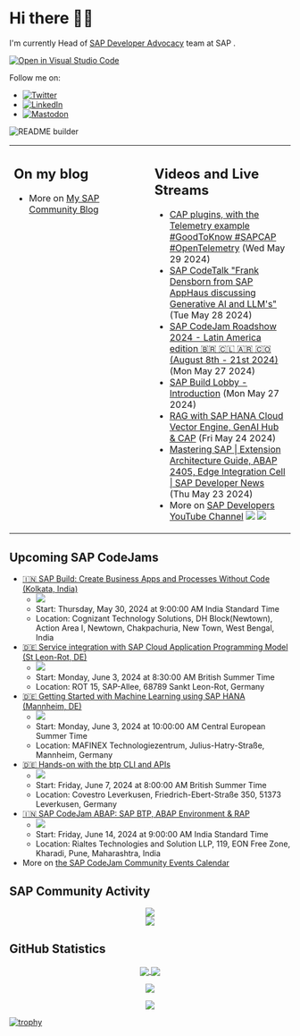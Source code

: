 
# Hi there 👋🏼

I'm currently Head of [SAP Developer Advocacy](https://developers.sap.com/developer-advocates.html) team at SAP .

[![Open in Visual Studio Code](https://img.shields.io/badge/Made%20for-VSCode-1f425f.svg)](https://github.dev/jung-thomas/jung-thomas)

Follow me on:
- <a href="https://twitter.com/thomas_jung"><img alt="Twitter" src="https://img.shields.io/badge/thomas_jung-%231DA1F2.svg?style=for-the-badge&logo=Twitter&logoColor=white"/></a>
- <a href="https://www.linkedin.com/in/thomasjungsap/"><img alt="LinkedIn" src="https://img.shields.io/badge/linkedin-%230077B5.svg?style=for-the-badge&logo=linkedin&logoColor=white"/></a>
- <a rel="me" href="https://mastodon.cloud/@thomas_jung"><img alt="Mastodon" src="https://img.shields.io/mastodon/follow/109262551990174478?domain=https%3A%2F%2Fmastodon.cloud%2F&style=social"/></a>

![README builder](https://github.com/jung-thomas/jung-thomas/workflows/README%20builder/badge.svg)

<table><tr><td valign="top" width="50%">
 
## On my blog
- More on [My SAP Community Blog](https://community.sap.com/t5/user/viewprofilepage/user-id/139)
</td>
  
<td valign="top" width="50%">
  
## Videos and Live Streams
- [CAP plugins, with the Telemetry example #GoodToKnow #SAPCAP #OpenTelemetry](https://www.youtube.com/watch?v=3W_ATHhJAjY) (Wed May 29 2024)
- [SAP CodeTalk "Frank Densborn from SAP AppHaus discussing Generative AI and LLM's"](https://www.youtube.com/watch?v=RAfXetjkDkY) (Tue May 28 2024)
- [SAP CodeJam Roadshow 2024 - Latin America edition 🇧🇷 🇨🇱 🇦🇷 🇨🇴 (August 8th - 21st 2024)](https://www.youtube.com/watch?v=fcasG0VbncQ) (Mon May 27 2024)
- [SAP Build Lobby - Introduction](https://www.youtube.com/watch?v=9OLnD3CpyFo) (Mon May 27 2024)
- [RAG with SAP HANA Cloud Vector Engine, GenAI Hub & CAP](https://www.youtube.com/watch?v=EkEbUYTfa6Q) (Fri May 24 2024)
- [Mastering SAP | Extension Architecture Guide, ABAP 2405, Edge Integration Cell | SAP Developer News](https://www.youtube.com/watch?v=HTf5JOeZr7I) (Thu May 23 2024)
- More on [SAP Developers YouTube Channel](https://www.youtube.com/channel/UCNfmelKDrvRmjYwSi9yvrMg) ![](https://img.shields.io/youtube/channel/views/UCNfmelKDrvRmjYwSi9yvrMg) ![](https://img.shields.io/youtube/channel/subscribers/UCNfmelKDrvRmjYwSi9yvrMg)
</td></tr></table>

## Upcoming SAP CodeJams
- [🇮🇳 SAP Build: Create Business Apps and Processes Without Code (Kolkata, India)](https://community.sap.com/t5/sap-codejam/sap-build-create-business-apps-and-processes-without-code-kolkata-india/ev-p/13694906)
  - <img src="https://community.sap.com/t5/image/serverpage/image-id/107358iE7DAB2E365ECC639/image-size/thumb?v=v2&px=150" />
  - Start: Thursday, May 30, 2024 at 9:00:00 AM India Standard Time
  - Location: Cognizant Technology Solutions, DH Block(Newtown), Action Area I, Newtown, Chakpachuria, New Town, West Bengal, India
- [🇩🇪 Service integration with SAP Cloud Application Programming Model (St Leon-Rot, DE)](https://community.sap.com/t5/sap-codejam/service-integration-with-sap-cloud-application-programming-model-st-leon/ev-p/13601698)
  - <img src="https://community.sap.com/t5/image/serverpage/image-id/63754iB1297D8C3632E96E/image-size/thumb?v=v2&px=150" />
  - Start: Monday, June 3, 2024 at 8:30:00 AM British Summer Time
  - Location: ROT 15, SAP-Allee, 68789 Sankt Leon-Rot, Germany
- [🇩🇪 Getting Started with Machine Learning using SAP HANA (Mannheim, DE)](https://community.sap.com/t5/sap-codejam/getting-started-with-machine-learning-using-sap-hana-mannheim-de/ev-p/13653312)
  - <img src="https://community.sap.com/t5/image/serverpage/image-id/88410i2431BAB44B26AC92/image-size/thumb?v=v2&px=150" />
  - Start: Monday, June 3, 2024 at 10:00:00 AM Central European Summer Time
  - Location: MAFINEX Technologiezentrum, Julius-Hatry-Straße, Mannheim, Germany
- [🇩🇪 Hands-on with the btp CLI and APIs](https://community.sap.com/t5/sap-codejam/hands-on-with-the-btp-cli-and-apis/ev-p/13681962)
  - <img src="https://community.sap.com/t5/image/serverpage/image-id/101631i07CBA95ADF27C63D/image-size/thumb?v=v2&px=150" />
  - Start: Friday, June 7, 2024 at 8:00:00 AM British Summer Time
  - Location: Covestro Leverkusen, Friedrich-Ebert-Straße 350, 51373 Leverkusen, Germany
- [🇮🇳 SAP CodeJam ABAP: SAP BTP, ABAP Environment & RAP](https://community.sap.com/t5/sap-codejam/sap-codejam-abap-sap-btp-abap-environment-amp-rap/ev-p/13694609)
  - <img src="https://community.sap.com/t5/image/serverpage/image-id/107211iC927E5544F83D483/image-size/thumb?v=v2&px=150" />
  - Start: Friday, June 14, 2024 at 9:00:00 AM India Standard Time
  - Location: Rialtes Technologies and Solution LLP, 119, EON Free Zone, Kharadi, Pune, Maharashtra, India
- More on [the SAP CodeJam Community Events Calendar](https://groups.community.sap.com/t5/sap-codejam/eb-p/codejam-events)

## SAP Community Activity
<p align = "center">
<a href="https://community.sap.com/t5/user/viewprofilepage/user-id/139">
  <img align="center" src="https://devrel-tools-prod-scn-badges-srv.cfapps.eu10.hana.ondemand.com/activity/139" />
</a>
</br>
<a href="https://community.sap.com/t5/user/viewprofilepage/user-id/139">
  <img align="center" src="https://devrel-tools-prod-scn-badges-srv.cfapps.eu10.hana.ondemand.com/showcaseBadges/139/1570/674/384/900/390" />
</a>
</p>

## GitHub Statistics
<p align = "center">
<a href="https://github.com/anuraghazra/github-readme-stats">
  <img align="center" src="https://github-readme-stats.vercel.app/api?username=jung-thomas&count_private=true&show_icons=true&theme=dark&line_height=27" />
</a>
<a href="https://github.com/anuraghazra/github-readme-stats">
  <img align="center" src="https://github-readme-stats.vercel.app/api/top-langs/?username=jung-thomas&show_icons=true&theme=dark" />
</a>
</p>

<p align = "center">
 <img  src="https://github-readme-streak-stats.herokuapp.com/?user=jung-thomas&show_icons=true&locale=en&layout=compact&theme=dark&line_height=0" />
</p> 

<p align = "center">
 <img src="https://activity-graph.herokuapp.com/graph?username=jung-thomas&theme=redical">
</p> 

[![trophy](https://github-profile-trophy.vercel.app/?username=jung-thomas&theme=onedark)](https://github.com/ryo-ma/github-profile-trophy)


